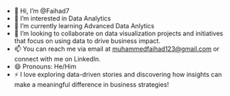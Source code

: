 - 👋 Hi, I’m @Faihad7
- 👀 I’m interested in Data Analytics
- 🌱 I’m currently learning Advanced Data Anlytics
- 💞️ I’m looking to collaborate on data visualization projects and initiatives that focus on using data to drive business impact.
- 📫 You can reach me via email at muhammedfaihad123@gmail.com or connect with me on LinkedIn.
- 😄 Pronouns: He/Him
- ⚡ I love exploring data-driven stories and discovering how insights can make a meaningful difference in business strategies!

<!---
Faihad7/Faihad7 is a ✨ special ✨ repository because its `README.md` (this file) appears on your GitHub profile.
You can click the Preview link to take a look at your changes.
--->

